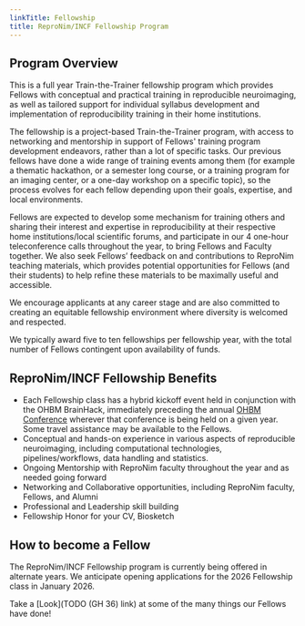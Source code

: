 ```yaml
---
linkTitle: Fellowship
title: ReproNim/INCF Fellowship Program
---
```


## Program Overview

This is a full year Train-the-Trainer fellowship program which provides Fellows with conceptual and practical training in reproducible neuroimaging, as well as tailored support for individual syllabus development and implementation of reproducibility training in their home institutions.

The fellowship is a project-based Train-the-Trainer program, with access to networking and mentorship in support of Fellows' training program development endeavors, rather than a lot of specific tasks. Our previous fellows have done a wide range of training events among them (for example a thematic hackathon, or a semester long course, or a training program for an imaging center, or a one-day workshop on a specific topic), so the process evolves for each fellow depending upon their goals, expertise, and local environments.

Fellows are expected to develop some mechanism for training others and sharing their interest and expertise in reproducibility at their respective home institutions/local scientific forums, and participate in our 4 one-hour teleconference calls throughout the year, to bring Fellows and Faculty together. We also seek Fellows’ feedback on and contributions to ReproNim teaching materials, which provides potential opportunities for Fellows (and their students) to help refine these materials to be maximally useful and accessible.

We encourage applicants at any career stage and are also committed to creating an equitable fellowship environment where diversity is welcomed and respected.

We typically award five to ten fellowships per fellowship year, with the total number of Fellows contingent upon availability of funds.

## ReproNim/INCF Fellowship Benefits

- Each Fellowship class has a hybrid kickoff event held in conjunction with the OHBM BrainHack, immediately preceding the annual [OHBM Conference](https://www.humanbrainmapping.org/i4a/pages/index.cfm?pageid=3298) wherever that conference is being held on a given year. Some travel assistance may be available to the Fellows.
- Conceptual and hands-on experience in various aspects of reproducible neuroimaging, including computational technologies, pipelines/workflows, data handling and statistics.
- Ongoing Mentorship with ReproNim faculty throughout the year and as needed going forward
- Networking and Collaborative opportunities, including ReproNim faculty, Fellows, and Alumni
- Professional and Leadership skill building
- Fellowship Honor for your CV, Biosketch

## How to become a Fellow

The ReproNim/INCF Fellowship program is currently being offered in alternate years. We anticipate opening applications for the 2026 Fellowship class in January 2026.

Take a [Look](TODO (GH 36) link) at some of the many things our Fellows have done!
